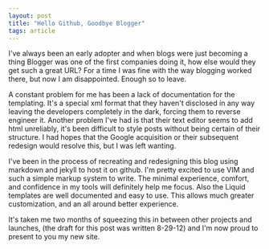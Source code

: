 ```yaml
---
layout: post
title: "Hello Github, Goodbye Blogger"
tags: article
---
```


I've always been an early adopter and when blogs were just becoming a thing Blogger was one of the first companies doing it, how else would they get such a great URL?
For a time I was fine with the way blogging worked there, but now I am disappointed. Enough so to leave.<!--more-->

A constant problem for me has been a lack of documentation for the templating. It's a special xml format that they haven't
disclosed in any way leaving the developers completely in the dark, forcing them to reverse engineer it.
Another problem I've had is that their text editor seems to add html unreliably, it's been difficult to style posts without being certain of their structure.
I had hopes that the Google acquisition or their subsequent redesign would resolve this, but I was left wanting.

I've been in the process of recreating and redesigning this blog using markdown and jekyll to host it on github. I'm pretty excited to use VIM and such a simple
markup system to write. The minimal experience, comfort, and confidence in my tools will definitely help me focus. Also the Liquid templates are well documented
and easy to use. This allows much greater customization, and an all around better experience.

It's taken me two months of squeezing this in between other projects and launches, (the draft for this post was written 8-29-12) and I'm now proud to present to you my new site.
